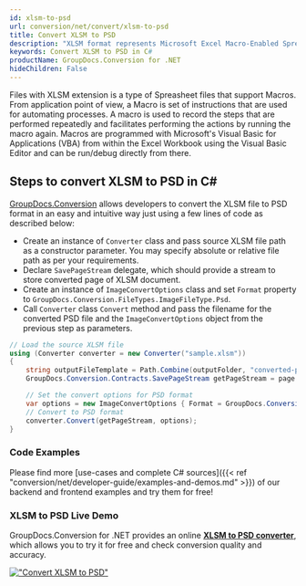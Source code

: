 ```yaml
---
id: xlsm-to-psd
url: conversion/net/convert/xlsm-to-psd
title: Convert XLSM to PSD
description: "XLSM format represents Microsoft Excel Macro-Enabled Spreadsheet with .xlsm extension. Learn how to convert XLSM to PSD file programmatically in C# language using GroupDocs.Conversion for .NET library."
keywords: Convert XLSM to PSD in C#
productName: GroupDocs.Conversion for .NET
hideChildren: False
---
```


Files with XLSM extension is a type of Spreasheet files that support Macros. From application point of view, a Macro is set of instructions that are used for automating processes. A macro is used to record the steps that are performed repeatedly and facilitates performing the actions by running the macro again. Macros are programmed with Microsoft's Visual Basic for Applications (VBA) from within the Excel Workbook using the Visual Basic Editor and can be run/debug directly from there.

## Steps to convert XLSM to PSD in C#

[GroupDocs.Conversion](https://products.groupdocs.com/conversion/net) allows developers to convert the XLSM file to PSD format in an easy and intuitive way just using a few lines of code as described below:

* Create an instance of `Converter` class and pass source XLSM file path as a constructor parameter. You may specify absolute or relative file path as per your requirements. 
* Declare `SavePageStream` delegate, which should provide a stream to store converted page of XLSM document.
* Create an instance of `ImageConvertOptions` class and set `Format` property to `GroupDocs.Conversion.FileTypes.ImageFileType.Psd`.
* Call `Converter` class `Convert` method and pass the filename for the converted PSD file and the `ImageConvertOptions` object from the previous step as parameters.

```csharp
// Load the source XLSM file
using (Converter converter = new Converter("sample.xlsm"))
{
    string outputFileTemplate = Path.Combine(outputFolder, "converted-page-{0}.psd");
    GroupDocs.Conversion.Contracts.SavePageStream getPageStream = page => new FileStream(string.Format(outputFileTemplate, page), FileMode.Create);

    // Set the convert options for PSD format
    var options = new ImageConvertOptions { Format = GroupDocs.Conversion.FileTypes.ImageFileType.Psd };   
    // Convert to PSD format
    converter.Convert(getPageStream, options);
}
```

### Code Examples

Please find more [use-cases and complete C# sources]({{< ref "conversion/net/developer-guide/examples-and-demos.md" >}}) of our backend and frontend examples and try them for free!

### XLSM to PSD Live Demo

GroupDocs.Conversion for .NET provides an online [**XLSM to PSD converter**](https://products.groupdocs.app/conversion/xlsm-to-psd), which allows you to try it for free and check conversion quality and accuracy.

[!["Convert XLSM to PSD"](conversion/net/images/convert-to-psd/convert-xlsm-to-psd.png)](https://products.groupdocs.app/conversion/xlsm-to-psd)